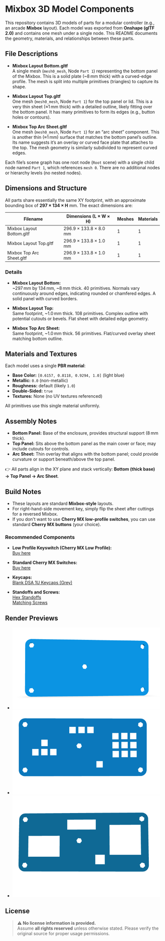 
# Mixbox 3D Model Components

This repository contains 3D models of parts for a modular controller (e.g., an arcade **Mixbox** layout). Each model was exported from **Onshape (glTF 2.0)** and contains one mesh under a single node. This README documents the geometry, materials, and relationships between these parts.

## File Descriptions

- **Mixbox Layout Bottom.gltf**  
  A single mesh (`mesh0_mesh`, Node `Part 1`) representing the bottom panel of the Mixbox. This is a solid plate (~8 mm thick) with a curved-edge profile. The mesh is split into multiple primitives (triangles) to capture its shape.

- **Mixbox Layout Top.gltf**  
  One mesh (`mesh0_mesh`, Node `Part 1`) for the top panel or lid. This is a very thin sheet (≈1 mm thick) with a detailed outline, likely fitting over the bottom panel. It has many primitives to form its edges (e.g., button holes or contours).

- **Mixbox Top Arc Sheet.gltf**  
  One mesh (`mesh0_mesh`, Node `Part 1`) for an “arc sheet” component. This is another thin (≈1 mm) surface that matches the bottom panel’s outline. Its name suggests it’s an overlay or curved face plate that attaches to the top. The mesh geometry is similarly subdivided to represent curved edges.

Each file’s scene graph has one root node (`Root` scene) with a single child node named `Part 1`, which references `mesh 0`. There are no additional nodes or hierarchy levels (no nested nodes).

## Dimensions and Structure

All parts share essentially the same XY footprint, with an approximate bounding box of **297 × 134 × H** mm. The exact dimensions are:

| Filename                   | Dimensions (L × W × H)   | Meshes | Materials |
|----------------------------|-------------------------|--------|-----------|
| Mixbox Layout Bottom.gltf   | 296.9 × 133.8 × 8.0 mm  | 1      | 1         |
| Mixbox Layout Top.gltf      | 296.9 × 133.8 × 1.0 mm  | 1      | 1         |
| Mixbox Top Arc Sheet.gltf   | 296.9 × 133.8 × 1.0 mm  | 1      | 1         |

### Details

- **Mixbox Layout Bottom:**  
  ~297 mm by 134 mm, ~8 mm thick. 40 primitives. Normals vary continuously around edges, indicating rounded or chamfered edges. A solid panel with curved borders.

- **Mixbox Layout Top:**  
  Same footprint, ~1.0 mm thick. 108 primitives. Complex outline with potential cutouts or bevels. Flat sheet with detailed edge geometry.

- **Mixbox Top Arc Sheet:**  
  Same footprint, ~1.0 mm thick. 56 primitives. Flat/curved overlay sheet matching bottom outline.

## Materials and Textures

Each model uses a single **PBR material**:

- **Base Color:** `[0.6157, 0.8118, 0.9294, 1.0]` (light blue)
- **Metallic:** `0.0` (non-metallic)
- **Roughness:** default (likely `1.0`)
- **Double-Sided:** `true`
- **Textures:** None (no UV textures referenced)

All primitives use this single material uniformly.

## Assembly Notes

- **Bottom Panel:** Base of the enclosure, provides structural support (8 mm thick).
- **Top Panel:** Sits above the bottom panel as the main cover or face; may include cutouts for controls.
- **Arc Sheet:** Thin overlay that aligns with the bottom panel; could provide curvature or support beneath/above the top panel.

👉 All parts align in the XY plane and stack vertically: **Bottom (thick base) → Top Panel → Arc Sheet**.

## Build Notes

- These layouts are standard **Mixbox-style** layouts.
- For right-hand-side movement key, simply flip the sheet after cuttings for a reversed Mixbox.
- If you don't want to use **Cherry MX low-profile switches**, you can use standard **Cherry MX buttons** (your choice).

### Recommended Components

- **Low Profile Keyswitch (Cherry MX Low Profile):**  
  [Buy here](https://meckeys.com/shop/accessories/keyboard-accessories/key-switches/cherry-low-profile-mechanical-switch/?attribute_pa_cherry-mx=red)

- **Standard Cherry MX Switches:**  
  [Buy here](https://meckeys.com/shop/accessories/keyboard-accessories/key-switches/cherry-mx-clear-top/)

- **Keycaps:**  
  [Blank DSA 1U Keycaps (Grey)](https://meckeys.com/shop/accessories/keyboard-accessories/keycaps/blank-dsa-keycaps-1u/?attribute_pa_variations=grey)

- **Standoffs and Screws:**  
  [Hex Standoffs](https://www.amazon.in/Immech-Pillar-Standoff-Hexagonal-Spacing/dp/B08CBD38W1)  
  [Matching Screws](https://amzn.in/d/87QF44h)

## Render Previews


- ![Mixbox Layout Bottom Render](https://github.com/VISHALBHARDWAJ123/mixbox_3d_model/blob/master/Assets/Bottom%20Layout.png)
- ![Mixbox Layout Top Render](https://github.com/VISHALBHARDWAJ123/mixbox_3d_model/blob/master/Assets/Top%20Layout.png)
- ![Mixbox Top Arc Sheet Render](https://github.com/VISHALBHARDWAJ123/mixbox_3d_model/blob/master/Assets/Top%20arc%20sheet.png)

## License

> **⚠ No license information is provided.**  
> Assume **all rights reserved** unless otherwise stated. Please verify the original source for proper usage permissions.
